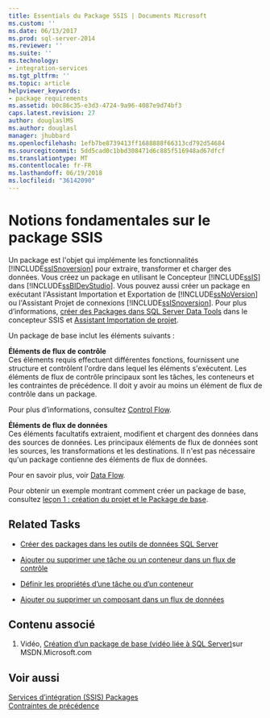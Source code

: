 ```yaml
---
title: Essentials du Package SSIS | Documents Microsoft
ms.custom: ''
ms.date: 06/13/2017
ms.prod: sql-server-2014
ms.reviewer: ''
ms.suite: ''
ms.technology:
- integration-services
ms.tgt_pltfrm: ''
ms.topic: article
helpviewer_keywords:
- package requirements
ms.assetid: b0c86c35-e3d3-4724-9a96-4087e9d74bf3
caps.latest.revision: 27
author: douglaslMS
ms.author: douglasl
manager: jhubbard
ms.openlocfilehash: 1efb7be8739413ff1688888f66313cd792d54684
ms.sourcegitcommit: 5dd5cad0c1bbd308471d6c885f516948ad67dfcf
ms.translationtype: MT
ms.contentlocale: fr-FR
ms.lasthandoff: 06/19/2018
ms.locfileid: "36142090"
---
```

# <a name="ssis-package-essentials"></a>Notions fondamentales sur le package SSIS
  Un package est l'objet qui implémente les fonctionnalités [!INCLUDE[ssISnoversion](../includes/ssisnoversion-md.md)] pour extraire, transformer et charger des données. Vous créez un package en utilisant le Concepteur [!INCLUDE[ssIS](../includes/ssis-md.md)] dans [!INCLUDE[ssBIDevStudio](../includes/ssbidevstudio-md.md)]. Vous pouvez aussi créer un package en exécutant l'Assistant Importation et Exportation de [!INCLUDE[ssNoVersion](../includes/ssnoversion-md.md)] ou l'Assistant Projet de connexions [!INCLUDE[ssISnoversion](../includes/ssisnoversion-md.md)]. Pour plus d’informations, [créer des Packages dans SQL Server Data Tools](create-packages-in-sql-server-data-tools.md) dans le concepteur SSIS et [Assistant Importation de projet](../../2014/integration-services/import-project-wizard.md).  
  
 Un package de base inclut les éléments suivants :  
  
 **Éléments de flux de contrôle**  
 Ces éléments requis effectuent différentes fonctions, fournissent une structure et contrôlent l'ordre dans lequel les éléments s'exécutent. Les éléments de flux de contrôle principaux sont les tâches, les conteneurs et les contraintes de précédence. Il doit y avoir au moins un élément de flux de contrôle dans un package.  
  
 Pour plus d’informations, consultez [Control Flow](control-flow/control-flow.md).  
  
 **Éléments de flux de données**  
 Ces éléments facultatifs extraient, modifient et chargent des données dans des sources de données. Les principaux éléments de flux de données sont les sources, les transformations et les destinations. Il n'est pas nécessaire qu'un package contienne des éléments de flux de données.  
  
 Pour en savoir plus, voir [Data Flow](data-flow/data-flow.md).  
  
 Pour obtenir un exemple montrant comment créer un package de base, consultez [leçon 1 : création du projet et le Package de base](lesson-1-create-a-project-and-basic-package-with-ssis.md).  
  
## <a name="related-tasks"></a>Related Tasks  
  
-   [Créer des packages dans les outils de données SQL Server](create-packages-in-sql-server-data-tools.md)  
  
-   [Ajouter ou supprimer une tâche ou un conteneur dans un flux de contrôle](control-flow/add-or-delete-a-task-or-a-container-in-a-control-flow.md)  
  
-   [Définir les propriétés d’une tâche ou d’un conteneur](../../2014/integration-services/set-the-properties-of-a-task-or-container.md)  
  
-   [Ajouter ou supprimer un composant dans un flux de données](data-flow/add-or-delete-a-component-in-a-data-flow.md)  
  
## <a name="related-content"></a>Contenu associé  
  
1.  Vidéo, [Création d’un package de base (vidéo liée à SQL Server)](http://go.microsoft.com/fwlink/?LinkId=131023)sur MSDN.Microsoft.com  
  
## <a name="see-also"></a>Voir aussi  
 [Services d’intégration &#40;SSIS&#41; Packages](../../2014/integration-services/integration-services-ssis-packages.md)   
 [Contraintes de précédence](control-flow/precedence-constraints.md)  
  
  
